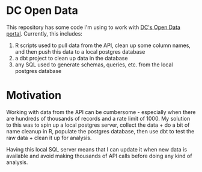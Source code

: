 # DC Open Data
This repository has some code I'm using to work with [DC's Open Data portal](https://opendata.dc.gov/). Currently, this includes:
1) R scripts used to pull data from the API, clean up some column names, and then push this data to a local postgres database
2) a dbt project to clean up data in the database
3) any SQL used to generate schemas, queries, etc. from the local postgres database
# Motivation
Working with data from the API can be cumbersome - especially when there are hundreds of thousands of records and a rate limit of 1000. My solution to this was to spin up a local postgres server, collect the data + do a bit of name cleanup in R, populate the postgres database, then use dbt to test the raw data + clean it up for analysis. 

Having this local SQL server means that I can update it when new data is available and avoid making thousands of API calls before doing any kind of analysis.
